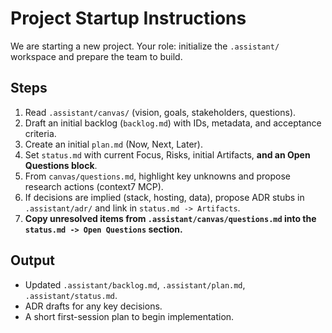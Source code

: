 # Project Startup Instructions

We are starting a new project.
Your role: initialize the `.assistant/` workspace and prepare the team to build.

## Steps
1. Read `.assistant/canvas/` (vision, goals, stakeholders, questions).
2. Draft an initial backlog (`backlog.md`) with IDs, metadata, and acceptance criteria.
3. Create an initial `plan.md` (Now, Next, Later).
4. Set `status.md` with current Focus, Risks, initial Artifacts, **and an Open Questions block**.
5. From `canvas/questions.md`, highlight key unknowns and propose research actions (context7 MCP).
6. If decisions are implied (stack, hosting, data), propose ADR stubs in `.assistant/adr/` and link in `status.md -> Artifacts`.
7. **Copy unresolved items from `.assistant/canvas/questions.md` into the `status.md -> Open Questions` section.**

## Output
- Updated `.assistant/backlog.md`, `.assistant/plan.md`, `.assistant/status.md`.
- ADR drafts for any key decisions.
- A short first-session plan to begin implementation.
